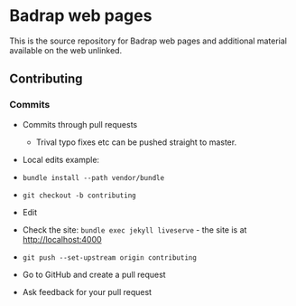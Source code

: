 # Badrap web pages

This is the source repository for Badrap web pages and additional material available on the web
unlinked.

## Contributing

### Commits
* Commits through pull requests
  * Trival typo fixes etc can be pushed straight to master.

* Local edits example:
 * ```bundle install --path vendor/bundle```
 * ```git checkout -b contributing```
 * Edit
 * Check the site: ```bundle exec jekyll liveserve``` - the site is at <http://localhost:4000>
 * ```git push --set-upstream origin contributing```
 * Go to GitHub and create a pull request
 * Ask feedback for your pull request
